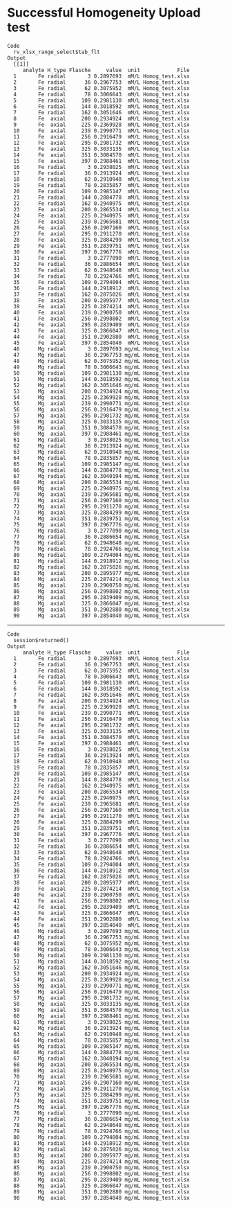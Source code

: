 # Successful Homogeneity Upload test

    Code
      rv_xlsx_range_select$tab_flt
    Output
      [[1]]
         analyte H_type Flasche     value  unit            File
      1       Fe radial       3 0.2897693  mM/L Homog_test.xlsx
      2       Fe radial      36 0.2967753  mM/L Homog_test.xlsx
      3       Fe radial      62 0.3075952  mM/L Homog_test.xlsx
      4       Fe radial      78 0.3006643  mM/L Homog_test.xlsx
      5       Fe radial     109 0.2981130  mM/L Homog_test.xlsx
      6       Fe radial     144 0.3018592  mM/L Homog_test.xlsx
      7       Fe radial     162 0.3051646  mM/L Homog_test.xlsx
      8       Fe  axial     200 0.2934924  mM/L Homog_test.xlsx
      9       Fe  axial     225 0.2369928  mM/L Homog_test.xlsx
      10      Fe  axial     239 0.2990771  mM/L Homog_test.xlsx
      11      Fe  axial     256 0.2916479  mM/L Homog_test.xlsx
      12      Fe  axial     295 0.2981732  mM/L Homog_test.xlsx
      13      Fe  axial     325 0.3033135  mM/L Homog_test.xlsx
      14      Fe  axial     351 0.3084570  mM/L Homog_test.xlsx
      15      Fe  axial     397 0.2988461  mM/L Homog_test.xlsx
      16      Fe radial       3 0.2938025  mM/L Homog_test.xlsx
      17      Fe radial      36 0.2913924  mM/L Homog_test.xlsx
      18      Fe radial      62 0.2910948  mM/L Homog_test.xlsx
      19      Fe radial      78 0.2835857  mM/L Homog_test.xlsx
      20      Fe radial     109 0.2985147  mM/L Homog_test.xlsx
      21      Fe radial     144 0.2884778  mM/L Homog_test.xlsx
      22      Fe radial     162 0.2940975  mM/L Homog_test.xlsx
      23      Fe  axial     200 0.2865534  mM/L Homog_test.xlsx
      24      Fe  axial     225 0.2940975  mM/L Homog_test.xlsx
      25      Fe  axial     239 0.2965681  mM/L Homog_test.xlsx
      26      Fe  axial     256 0.2907160  mM/L Homog_test.xlsx
      27      Fe  axial     295 0.2911270  mM/L Homog_test.xlsx
      28      Fe  axial     325 0.2884299  mM/L Homog_test.xlsx
      29      Fe  axial     351 0.2839751  mM/L Homog_test.xlsx
      30      Fe  axial     397 0.2967776  mM/L Homog_test.xlsx
      31      Fe radial       3 0.2777090  mM/L Homog_test.xlsx
      32      Fe radial      36 0.2886654  mM/L Homog_test.xlsx
      33      Fe radial      62 0.2948648  mM/L Homog_test.xlsx
      34      Fe radial      78 0.2924766  mM/L Homog_test.xlsx
      35      Fe radial     109 0.2794004  mM/L Homog_test.xlsx
      36      Fe radial     144 0.2918912  mM/L Homog_test.xlsx
      37      Fe radial     162 0.2875026  mM/L Homog_test.xlsx
      38      Fe  axial     200 0.2895977  mM/L Homog_test.xlsx
      39      Fe  axial     225 0.2874214  mM/L Homog_test.xlsx
      40      Fe  axial     239 0.2900750  mM/L Homog_test.xlsx
      41      Fe  axial     256 0.2998802  mM/L Homog_test.xlsx
      42      Fe  axial     295 0.2839409  mM/L Homog_test.xlsx
      43      Fe  axial     325 0.2866047  mM/L Homog_test.xlsx
      44      Fe  axial     351 0.2902880  mM/L Homog_test.xlsx
      45      Fe  axial     397 0.2854040  mM/L Homog_test.xlsx
      46      Mg radial       3 0.2897693 mg/mL Homog_test.xlsx
      47      Mg radial      36 0.2967753 mg/mL Homog_test.xlsx
      48      Mg radial      62 0.3075952 mg/mL Homog_test.xlsx
      49      Mg radial      78 0.3006643 mg/mL Homog_test.xlsx
      50      Mg radial     109 0.2981130 mg/mL Homog_test.xlsx
      51      Mg radial     144 0.3018592 mg/mL Homog_test.xlsx
      52      Mg radial     162 0.3051646 mg/mL Homog_test.xlsx
      53      Mg  axial     200 0.2934924 mg/mL Homog_test.xlsx
      54      Mg  axial     225 0.2369928 mg/mL Homog_test.xlsx
      55      Mg  axial     239 0.2990771 mg/mL Homog_test.xlsx
      56      Mg  axial     256 0.2916479 mg/mL Homog_test.xlsx
      57      Mg  axial     295 0.2981732 mg/mL Homog_test.xlsx
      58      Mg  axial     325 0.3033135 mg/mL Homog_test.xlsx
      59      Mg  axial     351 0.3084570 mg/mL Homog_test.xlsx
      60      Mg  axial     397 0.2988461 mg/mL Homog_test.xlsx
      61      Mg radial       3 0.2938025 mg/mL Homog_test.xlsx
      62      Mg radial      36 0.2913924 mg/mL Homog_test.xlsx
      63      Mg radial      62 0.2910948 mg/mL Homog_test.xlsx
      64      Mg radial      78 0.2835857 mg/mL Homog_test.xlsx
      65      Mg radial     109 0.2985147 mg/mL Homog_test.xlsx
      66      Mg radial     144 0.2884778 mg/mL Homog_test.xlsx
      67      Mg radial     162 0.3040194 mg/mL Homog_test.xlsx
      68      Mg  axial     200 0.2865534 mg/mL Homog_test.xlsx
      69      Mg  axial     225 0.2940975 mg/mL Homog_test.xlsx
      70      Mg  axial     239 0.2965681 mg/mL Homog_test.xlsx
      71      Mg  axial     256 0.2907160 mg/mL Homog_test.xlsx
      72      Mg  axial     295 0.2911270 mg/mL Homog_test.xlsx
      73      Mg  axial     325 0.2884299 mg/mL Homog_test.xlsx
      74      Mg  axial     351 0.2839751 mg/mL Homog_test.xlsx
      75      Mg  axial     397 0.2967776 mg/mL Homog_test.xlsx
      76      Mg radial       3 0.2777090 mg/mL Homog_test.xlsx
      77      Mg radial      36 0.2886654 mg/mL Homog_test.xlsx
      78      Mg radial      62 0.2948648 mg/mL Homog_test.xlsx
      79      Mg radial      78 0.2924766 mg/mL Homog_test.xlsx
      80      Mg radial     109 0.2794004 mg/mL Homog_test.xlsx
      81      Mg radial     144 0.2918912 mg/mL Homog_test.xlsx
      82      Mg radial     162 0.2875026 mg/mL Homog_test.xlsx
      83      Mg  axial     200 0.2895977 mg/mL Homog_test.xlsx
      84      Mg  axial     225 0.2874214 mg/mL Homog_test.xlsx
      85      Mg  axial     239 0.2900750 mg/mL Homog_test.xlsx
      86      Mg  axial     256 0.2998802 mg/mL Homog_test.xlsx
      87      Mg  axial     295 0.2839409 mg/mL Homog_test.xlsx
      88      Mg  axial     325 0.2866047 mg/mL Homog_test.xlsx
      89      Mg  axial     351 0.2902880 mg/mL Homog_test.xlsx
      90      Mg  axial     397 0.2854040 mg/mL Homog_test.xlsx
      

---

    Code
      session$returned()
    Output
         analyte H_type Flasche     value  unit            File
      1       Fe radial       3 0.2897693  mM/L Homog_test.xlsx
      2       Fe radial      36 0.2967753  mM/L Homog_test.xlsx
      3       Fe radial      62 0.3075952  mM/L Homog_test.xlsx
      4       Fe radial      78 0.3006643  mM/L Homog_test.xlsx
      5       Fe radial     109 0.2981130  mM/L Homog_test.xlsx
      6       Fe radial     144 0.3018592  mM/L Homog_test.xlsx
      7       Fe radial     162 0.3051646  mM/L Homog_test.xlsx
      8       Fe  axial     200 0.2934924  mM/L Homog_test.xlsx
      9       Fe  axial     225 0.2369928  mM/L Homog_test.xlsx
      10      Fe  axial     239 0.2990771  mM/L Homog_test.xlsx
      11      Fe  axial     256 0.2916479  mM/L Homog_test.xlsx
      12      Fe  axial     295 0.2981732  mM/L Homog_test.xlsx
      13      Fe  axial     325 0.3033135  mM/L Homog_test.xlsx
      14      Fe  axial     351 0.3084570  mM/L Homog_test.xlsx
      15      Fe  axial     397 0.2988461  mM/L Homog_test.xlsx
      16      Fe radial       3 0.2938025  mM/L Homog_test.xlsx
      17      Fe radial      36 0.2913924  mM/L Homog_test.xlsx
      18      Fe radial      62 0.2910948  mM/L Homog_test.xlsx
      19      Fe radial      78 0.2835857  mM/L Homog_test.xlsx
      20      Fe radial     109 0.2985147  mM/L Homog_test.xlsx
      21      Fe radial     144 0.2884778  mM/L Homog_test.xlsx
      22      Fe radial     162 0.2940975  mM/L Homog_test.xlsx
      23      Fe  axial     200 0.2865534  mM/L Homog_test.xlsx
      24      Fe  axial     225 0.2940975  mM/L Homog_test.xlsx
      25      Fe  axial     239 0.2965681  mM/L Homog_test.xlsx
      26      Fe  axial     256 0.2907160  mM/L Homog_test.xlsx
      27      Fe  axial     295 0.2911270  mM/L Homog_test.xlsx
      28      Fe  axial     325 0.2884299  mM/L Homog_test.xlsx
      29      Fe  axial     351 0.2839751  mM/L Homog_test.xlsx
      30      Fe  axial     397 0.2967776  mM/L Homog_test.xlsx
      31      Fe radial       3 0.2777090  mM/L Homog_test.xlsx
      32      Fe radial      36 0.2886654  mM/L Homog_test.xlsx
      33      Fe radial      62 0.2948648  mM/L Homog_test.xlsx
      34      Fe radial      78 0.2924766  mM/L Homog_test.xlsx
      35      Fe radial     109 0.2794004  mM/L Homog_test.xlsx
      36      Fe radial     144 0.2918912  mM/L Homog_test.xlsx
      37      Fe radial     162 0.2875026  mM/L Homog_test.xlsx
      38      Fe  axial     200 0.2895977  mM/L Homog_test.xlsx
      39      Fe  axial     225 0.2874214  mM/L Homog_test.xlsx
      40      Fe  axial     239 0.2900750  mM/L Homog_test.xlsx
      41      Fe  axial     256 0.2998802  mM/L Homog_test.xlsx
      42      Fe  axial     295 0.2839409  mM/L Homog_test.xlsx
      43      Fe  axial     325 0.2866047  mM/L Homog_test.xlsx
      44      Fe  axial     351 0.2902880  mM/L Homog_test.xlsx
      45      Fe  axial     397 0.2854040  mM/L Homog_test.xlsx
      46      Mg radial       3 0.2897693 mg/mL Homog_test.xlsx
      47      Mg radial      36 0.2967753 mg/mL Homog_test.xlsx
      48      Mg radial      62 0.3075952 mg/mL Homog_test.xlsx
      49      Mg radial      78 0.3006643 mg/mL Homog_test.xlsx
      50      Mg radial     109 0.2981130 mg/mL Homog_test.xlsx
      51      Mg radial     144 0.3018592 mg/mL Homog_test.xlsx
      52      Mg radial     162 0.3051646 mg/mL Homog_test.xlsx
      53      Mg  axial     200 0.2934924 mg/mL Homog_test.xlsx
      54      Mg  axial     225 0.2369928 mg/mL Homog_test.xlsx
      55      Mg  axial     239 0.2990771 mg/mL Homog_test.xlsx
      56      Mg  axial     256 0.2916479 mg/mL Homog_test.xlsx
      57      Mg  axial     295 0.2981732 mg/mL Homog_test.xlsx
      58      Mg  axial     325 0.3033135 mg/mL Homog_test.xlsx
      59      Mg  axial     351 0.3084570 mg/mL Homog_test.xlsx
      60      Mg  axial     397 0.2988461 mg/mL Homog_test.xlsx
      61      Mg radial       3 0.2938025 mg/mL Homog_test.xlsx
      62      Mg radial      36 0.2913924 mg/mL Homog_test.xlsx
      63      Mg radial      62 0.2910948 mg/mL Homog_test.xlsx
      64      Mg radial      78 0.2835857 mg/mL Homog_test.xlsx
      65      Mg radial     109 0.2985147 mg/mL Homog_test.xlsx
      66      Mg radial     144 0.2884778 mg/mL Homog_test.xlsx
      67      Mg radial     162 0.3040194 mg/mL Homog_test.xlsx
      68      Mg  axial     200 0.2865534 mg/mL Homog_test.xlsx
      69      Mg  axial     225 0.2940975 mg/mL Homog_test.xlsx
      70      Mg  axial     239 0.2965681 mg/mL Homog_test.xlsx
      71      Mg  axial     256 0.2907160 mg/mL Homog_test.xlsx
      72      Mg  axial     295 0.2911270 mg/mL Homog_test.xlsx
      73      Mg  axial     325 0.2884299 mg/mL Homog_test.xlsx
      74      Mg  axial     351 0.2839751 mg/mL Homog_test.xlsx
      75      Mg  axial     397 0.2967776 mg/mL Homog_test.xlsx
      76      Mg radial       3 0.2777090 mg/mL Homog_test.xlsx
      77      Mg radial      36 0.2886654 mg/mL Homog_test.xlsx
      78      Mg radial      62 0.2948648 mg/mL Homog_test.xlsx
      79      Mg radial      78 0.2924766 mg/mL Homog_test.xlsx
      80      Mg radial     109 0.2794004 mg/mL Homog_test.xlsx
      81      Mg radial     144 0.2918912 mg/mL Homog_test.xlsx
      82      Mg radial     162 0.2875026 mg/mL Homog_test.xlsx
      83      Mg  axial     200 0.2895977 mg/mL Homog_test.xlsx
      84      Mg  axial     225 0.2874214 mg/mL Homog_test.xlsx
      85      Mg  axial     239 0.2900750 mg/mL Homog_test.xlsx
      86      Mg  axial     256 0.2998802 mg/mL Homog_test.xlsx
      87      Mg  axial     295 0.2839409 mg/mL Homog_test.xlsx
      88      Mg  axial     325 0.2866047 mg/mL Homog_test.xlsx
      89      Mg  axial     351 0.2902880 mg/mL Homog_test.xlsx
      90      Mg  axial     397 0.2854040 mg/mL Homog_test.xlsx

